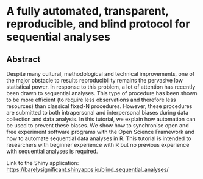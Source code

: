 # A fully automated, transparent, reproducible, and blind protocol for sequential analyses

## Abstract

Despite many cultural, methodological and technical improvements, one of the major obstacle to results reproducibility remains the pervasive low statistical power. In response to this problem, a lot of attention has recently been drawn to sequential analyses. This type of procedure has been shown to be more efficient (to require less observations and therefore less resources) than classical fixed-N procedures. However, these procedures are submitted to both intrapersonal and interpersonal biases during data collection and data analysis. In this tutorial, we explain how automation can be used to prevent these biases. We show how to synchronise open and free experiment software programs with the Open Science Framework and how to automate sequential data analyses in R. This tutorial is intended to researchers with beginner experience with R but no previous experience with sequential analyses is required.

Link to the Shiny application: https://barelysignificant.shinyapps.io/blind_sequential_analyses/
